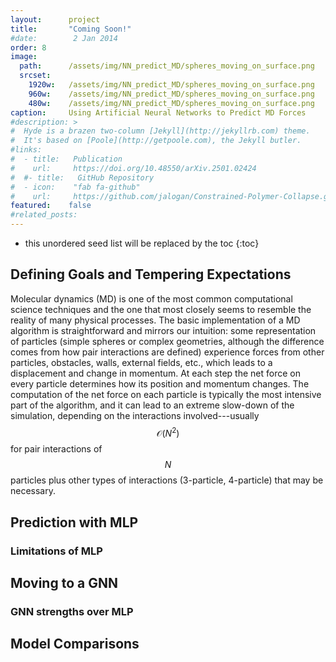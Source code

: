 ```yaml
---
layout:      project
title:       "Coming Soon!"
#date:        2 Jan 2014
order: 8
image:
  path:      /assets/img/NN_predict_MD/spheres_moving_on_surface.png
  srcset:
    1920w:   /assets/img/NN_predict_MD/spheres_moving_on_surface.png
    960w:    /assets/img/NN_predict_MD/spheres_moving_on_surface.png
    480w:    /assets/img/NN_predict_MD/spheres_moving_on_surface.png
caption:     Using Artificial Neural Networks to Predict MD Forces
#description: >
#  Hyde is a brazen two-column [Jekyll](http://jekyllrb.com) theme.
#  It's based on [Poole](http://getpoole.com), the Jekyll butler.
#links:
#  - title:   Publication
#    url:     https://doi.org/10.48550/arXiv.2501.02424
#  #- title:   GitHub Repository
#  - icon:    "fab fa-github"
#    url:     https://github.com/jalogan/Constrained-Polymer-Collapse.git
featured:    false
#related_posts: 
---
```



* this unordered seed list will be replaced by the toc
{:toc}


## **Defining Goals and Tempering Expectations**

Molecular dynamics (MD) is one of the most common computational science techniques and the one that most closely seems to resemble the reality of many physical processes. The basic implementation of a MD algorithm is straightforward and mirrors our intuition: some representation of particles (simple spheres or complex geometries, although the difference comes from how pair interactions are defined) experience forces from other particles, obstacles, walls, external fields, etc., which leads to a displacement and change in momentum. At each step the net force on every particle determines how its position and momentum changes. The computation of the net force on each particle is typically the most intensive part of the algorithm, and it can lead to an extreme slow-down of the simulation, depending on the interactions involved---usually $$\mathcal{O}(N^2)$$ for pair interactions of $$N$$ particles plus other types of interactions (3-particle, 4-particle) that may be necessary. 

## **Prediction with MLP**

### **Limitations of MLP**

## **Moving to a GNN**

### **GNN strengths over MLP**

## **Model Comparisons**

